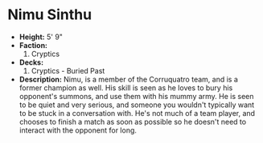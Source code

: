 
# Nimu Sinthu

- **Height:** 5' 9"
- **Faction:** 
  1. Cryptics
- **Decks:** 
  1. Cryptics - Buried Past
- **Description:**
Nimu, is a member of the Corruquatro team, and is a former champion as well. His skill is seen as 
he loves to bury his opponent's summons, and use them with his mummy army. He is seen to be quiet 
and very serious, and someone you wouldn't typically want to be stuck in a conversation with. He's 
not much of a team player, and chooses to finish a match as soon as possible so he doesn't need
to interact with the opponent for long. 

